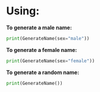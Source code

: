 # Using:

**To generate a male name:**
```python
print(GenerateName(sex="male")) 
```

**To generate a female name:**
```python
print(GenerateName(sex="female")) 
```

**To generate a random name:**
```python
print(GenerateName()) 
```
